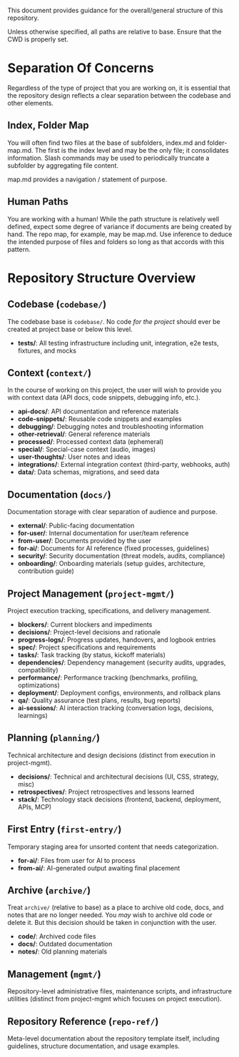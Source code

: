 This document provides guidance for the overall/general structure of this repository.

Unless otherwise specified, all paths are relative to base. Ensure that the CWD is properly set.

# Separation Of Concerns

Regardless of the type of project that you are working on, it is essential that the repository design reflects a clear separation between the codebase and other elements.

## Index, Folder Map

You will often find two files at the base of subfolders, index.md and folder-map.md. The first is the index level and may be the only file; it consolidates information. Slash commands may be used to periodically truncate a subfolder by aggregating file content.

map.md provides a navigation / statement of purpose.

## Human Paths

You are working with a human! While the path structure is relatively well defined, expect some degree of variance if documents are being created by hand. The repo map, for example, may be map.md. Use inference to deduce the intended purpose of files and folders so long as that accords with this pattern.

# Repository Structure Overview

## Codebase (`codebase/`)

The codebase base is `codebase/`. No code *for the project* should ever be created at project base or below this level.

- **tests/**: All testing infrastructure including unit, integration, e2e tests, fixtures, and mocks

## Context (`context/`)

In the course of working on this project, the user will wish to provide you with context data (API docs, code snippets, debugging info, etc.).

- **api-docs/**: API documentation and reference materials
- **code-snippets/**: Reusable code snippets and examples
- **debugging/**: Debugging notes and troubleshooting information
- **other-retrieval/**: General reference materials
- **processed/**: Processed context data (ephemeral)
- **special/**: Special-case context (audio, images)
- **user-thoughts/**: User notes and ideas
- **integrations/**: External integration context (third-party, webhooks, auth)
- **data/**: Data schemas, migrations, and seed data

## Documentation (`docs/`)

Documentation storage with clear separation of audience and purpose.

- **external/**: Public-facing documentation
- **for-user/**: Internal documentation for user/team reference
- **from-user/**: Documents provided by the user
- **for-ai/**: Documents for AI reference (fixed processes, guidelines)
- **security/**: Security documentation (threat models, audits, compliance)
- **onboarding/**: Onboarding materials (setup guides, architecture, contribution guide)

## Project Management (`project-mgmt/`)

Project execution tracking, specifications, and delivery management.

- **blockers/**: Current blockers and impediments
- **decisions/**: Project-level decisions and rationale
- **progress-logs/**: Progress updates, handovers, and logbook entries
- **spec/**: Project specifications and requirements
- **tasks/**: Task tracking (by status, kickoff materials)
- **dependencies/**: Dependency management (security audits, upgrades, compatibility)
- **performance/**: Performance tracking (benchmarks, profiling, optimizations)
- **deployment/**: Deployment configs, environments, and rollback plans
- **qa/**: Quality assurance (test plans, results, bug reports)
- **ai-sessions/**: AI interaction tracking (conversation logs, decisions, learnings)

## Planning (`planning/`)

Technical architecture and design decisions (distinct from execution in project-mgmt).

- **decisions/**: Technical and architectural decisions (UI, CSS, strategy, misc)
- **retrospectives/**: Project retrospectives and lessons learned
- **stack/**: Technology stack decisions (frontend, backend, deployment, APIs, MCP)

## First Entry (`first-entry/`)

Temporary staging area for unsorted content that needs categorization.

- **for-ai/**: Files from user for AI to process
- **from-ai/**: AI-generated output awaiting final placement

## Archive (`archive/`)

Treat `archive/` (relative to base) as a place to archive old code, docs, and notes that are no longer needed. You *may* wish to archive old code or delete it. But this decision should be taken in conjunction with the user.

- **code/**: Archived code files
- **docs/**: Outdated documentation
- **notes/**: Old planning materials

## Management (`mgmt/`)

Repository-level administrative files, maintenance scripts, and infrastructure utilities (distinct from project-mgmt which focuses on project execution).

## Repository Reference (`repo-ref/`)

Meta-level documentation about the repository template itself, including guidelines, structure documentation, and usage examples.